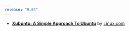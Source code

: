 ```yaml
---
release: "9.04"
---
```


- **[Xubuntu: A Simple Approach To Ubuntu](https://www.linux.com/news/software/applications/9809-xubuntu-a-simple-approach-to-ubuntu)** by [Linux.com](https://www.linux.com/)
